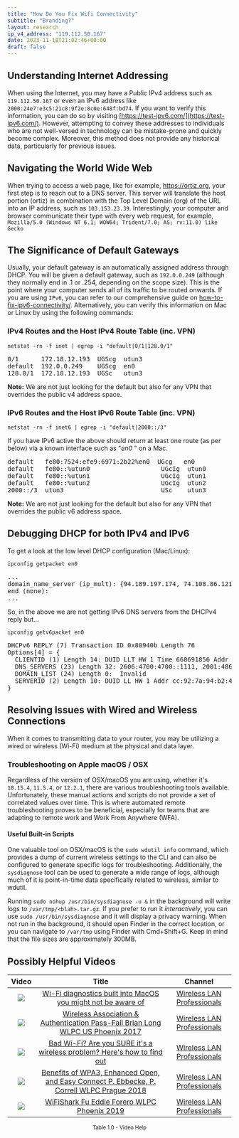 ```yaml
---
title: "How Do You Fix Wifi Connectivity"
subtitle: "Branding?"
layout: research
ip_v4_address: "119.112.50.167"
date: 2023-11-18T21:02:46+00:00
draft: false
---
```


## Understanding Internet Addressing

When using the Internet, you may have a Public IPv4 address such as ```119.112.50.167``` or even an IPv6 address like ```2000:24e7:e3c5:21c8:9f2e:8c0e:648f:bd74```. If you want to verify this information, you can do so by visiting [https://test-ipv6.com/](https://test-ipv6.com/). However, attempting to convey these addresses to individuals who are not well-versed in technology can be mistake-prone and quickly become complex. Moreover, this method does not provide any historical data, particularly for previous issues.
## Navigating the World Wide Web
When trying to access a web page, like for example, https://ortiz.org, your first step is to reach out to a DNS server. This server will translate the host portion (ortiz) in combination with the Top Level Domain (org) of the URL into an IP address, such as ```103.153.23.39```. Interestingly, your computer and browser communicate their type with every web request, for example, ```Mozilla/5.0 (Windows NT 6.1; WOW64; Trident/7.0; AS; rv:11.0) like Gecko```
## The Significance of Default Gateways
Usually, your default gateway is an automatically assigned address through DHCP. You will be given a default gateway, such as ```192.0.0.249``` (although they normally end in .1 or .254, depending on the scope size). This is the point where your computer sends all of its traffic to be routed onwards. If you are using ```IPv6```, you can refer to our comprehensive guide on [how-to-fix-ipv6-connectivity/](/blog/how-to-fix-ipv6-connectivity/). Alternatively, you can verify this information on Mac or Linux by using the following commands:
### IPv4 Routes and the Host IPv4 Route Table (inc. VPN)
```netstat -rn -f inet | egrep -i "default|0/1|128.0/1"```

<pre>
0/1      172.18.12.193  UGScg  utun3
default  192.0.0.249    UGScg  en0
128.0/1  172.18.12.193  UGSc   utun3</pre>

**Note:** We are not just looking for the default but also for any VPN that overrides the public v4 address space.

### IPv6 Routes and the Host IPv6 Route Table (inc. VPN)
```netstat -rn -f inet6 | egrep -i "default|2000::/3"```

If you have IPv6 active the above should return at least one route (as per below) via a known interface such as "_en0_ " on a Mac. 

<pre>
default   fe80:7524:efe9:6971:2b22%en0  UGcg   en0
default   fe80::%utun0                   UGcIg  utun0
default   fe80::%utun1                   UGcIg  utun1
default   fe80::%utun2                   UGcIg  utun2
2000::/3  utun3                          USc    utun3</pre>

**Note:** We are not just looking for the default but also for any VPN that overrides the public v6 address space.
<br>

## Debugging DHCP for both IPv4 and IPv6

To get a look at the low level DHCP configuration (Mac/Linux): 

```ipconfig getpacket en0```

<pre>
...
domain_name_server (ip_mult): {94.189.197.174, 74.108.86.121}
end (none):
...</pre>

So, in the above we are not getting IPv6 DNS servers from the DHCPv4 reply but...

```ipconfig getv6packet en0```

<pre>
DHCPv6 REPLY (7) Transaction ID 0x80940b Length 76
Options[4] = {
  CLIENTID (1) Length 14: DUID LLT HW 1 Time 668691856 Addr 83:d2:71:34:86:cb
  DNS_SERVERS (23) Length 32: 2606:4700:4700::1111, 2001:4860:4860::8844
  DOMAIN_LIST (24) Length 0:  Invalid
  SERVERID (2) Length 10: DUID LL HW 1 Addr cc:92:7a:94:b2:43
}</pre>




## Resolving Issues with Wired and Wireless Connections
When it comes to transmitting data to your router, you may be utilizing a wired or wireless (Wi-Fi) medium at the physical and data layer.
### Troubleshooting on Apple macOS / OSX
Regardless of the version of OSX/macOS you are using, whether it's ```10.15.4```, ```11.5.4```, or ```12.2.1```, there are various troubleshooting tools available. Unfortunately, these manual actions and scripts do not provide a set of correlated values over time. This is where automated remote troubleshooting proves to be beneficial, especially for teams that are adapting to remote work and Work From Anywhere (WFA).
#### Useful Built-in Scripts
One valuable tool on OSX/macOS is the ```sudo wdutil info``` command, which provides a dump of current wireless settings to the CLI and can also be configured to generate specific logs for troubleshooting. Additionally, the ```sysdiagnose``` tool can be used to generate a wide range of logs, although much of it is point-in-time data specifically related to wireless, similar to wdutil.

Running ```sudo nohup /usr/bin/sysdiagnose -u &``` in the background will write logs to ```/var/tmp/<blah>.tar.gz```. If you prefer to run it *interactively*, you can use ```sudo /usr/bin/sysdiagnose``` and it will display a privacy warning. When not run in the background, it should open Finder in the correct location, or you can navigate to ```/var/tmp``` using Finder with Cmd+Shift+G. Keep in mind that the file sizes are approximately 300MB.
## Possibly Helpful Videos

<link href="/plugins/lity/css/lity.min.css" rel="stylesheet">
<script src="/plugins/lity/js/lity.min.js"></script>
<div class="table1-start"></div>

|Video | Title | Channel |
| :---: | :---: | :---: |
|<a href="https://www.youtube.com/watch?v=kBEcRYe9gRw" data-lity><img src="https://i.ytimg.com/vi/kBEcRYe9gRw/default.jpg" class="img-fluid"></a>|<a href="https://www.youtube.com/watch?v=kBEcRYe9gRw" data-lity>Wi-Fi diagnostics built into MacOS you might not be aware of</a>|<a target="_blank" href="https://www.youtube.com/channel/UCIzBSS46vcqhwmBZ7ZpY-yg" >Wireless LAN Professionals</a>|
|<a href="https://www.youtube.com/watch?v=EWURmcra5_4" data-lity><img src="https://i.ytimg.com/vi/EWURmcra5_4/default.jpg" class="img-fluid"></a>|<a href="https://www.youtube.com/watch?v=EWURmcra5_4" data-lity>Wireless Association &amp; Authentication Pass-Fail   Brian Long   WLPC US Phoenix 2017</a>|<a target="_blank" href="https://www.youtube.com/channel/UCIzBSS46vcqhwmBZ7ZpY-yg" >Wireless LAN Professionals</a>|
|<a href="https://www.youtube.com/watch?v=1G4qihqHZJ0" data-lity><img src="https://i.ytimg.com/vi/1G4qihqHZJ0/default.jpg" class="img-fluid"></a>|<a href="https://www.youtube.com/watch?v=1G4qihqHZJ0" data-lity>Bad Wi-Fi? Are you SURE it&#39;s a wireless problem? Here&#39;s how to find out</a>|<a target="_blank" href="https://www.youtube.com/channel/UCIzBSS46vcqhwmBZ7ZpY-yg" >Wireless LAN Professionals</a>|
|<a href="https://www.youtube.com/watch?v=r9oXNxgAKhM" data-lity><img src="https://i.ytimg.com/vi/r9oXNxgAKhM/default.jpg" class="img-fluid"></a>|<a href="https://www.youtube.com/watch?v=r9oXNxgAKhM" data-lity>Benefits of WPA3, Enhanced Open, and Easy Connect   P. Ebbecke, P. Correll   WLPC Prague 2018</a>|<a target="_blank" href="https://www.youtube.com/channel/UCIzBSS46vcqhwmBZ7ZpY-yg" >Wireless LAN Professionals</a>|
|<a href="https://www.youtube.com/watch?v=5sSjGo2DZHc" data-lity><img src="https://i.ytimg.com/vi/5sSjGo2DZHc/default.jpg" class="img-fluid"></a>|<a href="https://www.youtube.com/watch?v=5sSjGo2DZHc" data-lity>WiFiShark Fu   Eddie Forero   WLPC Phoenix 2019</a>|<a target="_blank" href="https://www.youtube.com/channel/UCIzBSS46vcqhwmBZ7ZpY-yg" >Wireless LAN Professionals</a>|

<center><small>Table 1.0 - Video Help</small></center>
 <br>
<div class="table1-end"></div>
<script type="text/javascript">
(function() {
    $('div.table1-start').nextUntil('div.table1-end', 'table').addClass('table thead-dark table-striped table-responsive rounded').attr('id', 't1');
    $('#t1').find('thead').addClass('thead-dark');
})();
</script>
